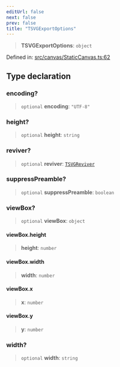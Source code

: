 ```yaml
---
editUrl: false
next: false
prev: false
title: "TSVGExportOptions"
---
```


> **TSVGExportOptions**: `object`

Defined in: [src/canvas/StaticCanvas.ts:62](https://github.com/fabricjs/fabric.js/blob/8748628df7e9de00ba77413bfc3ad9e9fe9d4f30/src/canvas/StaticCanvas.ts#L62)

## Type declaration

### encoding?

> `optional` **encoding**: `"UTF-8"`

### height?

> `optional` **height**: `string`

### reviver?

> `optional` **reviver**: [`TSVGReviver`](/api/type-aliases/tsvgreviver/)

### suppressPreamble?

> `optional` **suppressPreamble**: `boolean`

### viewBox?

> `optional` **viewBox**: `object`

#### viewBox.height

> **height**: `number`

#### viewBox.width

> **width**: `number`

#### viewBox.x

> **x**: `number`

#### viewBox.y

> **y**: `number`

### width?

> `optional` **width**: `string`
